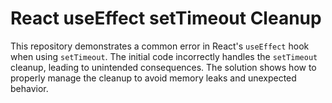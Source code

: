 # React useEffect setTimeout Cleanup
This repository demonstrates a common error in React's `useEffect` hook when using `setTimeout`.  The initial code incorrectly handles the `setTimeout` cleanup, leading to unintended consequences. The solution shows how to properly manage the cleanup to avoid memory leaks and unexpected behavior.